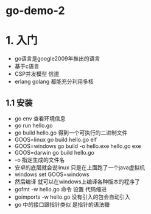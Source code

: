 # go-demo-2

# 1. 入门
- go语言是google2009年推出的语言
- 基于c语言 
- CSP并发模型 信道
- erlang  golang 都能充分利用多核

## 1.1 安装
- go env 查看环境信息
- go run hello.go
- go build hello.go 得到一个可执行的二进制文件
- GOOS=linux go build hello.go  elf
- GOOS=windows go build -o hello.exe hello.go exe
- GOOS=darwin go build hello.go 
- -o 指定生成的文件名
- 安卓的底层就会说linux 只是在上面跑了一个java虚拟机
- windows  set GOOS=windows
- 然后编译 就可以在windows上编译各种版本的程序了
- gofmt -w hello.go   命令 设置 代码缩进
- goimports -w hello.go 没有引入的包会自动引入
- go 中的接口跟指针类似 是指针的语法糖






